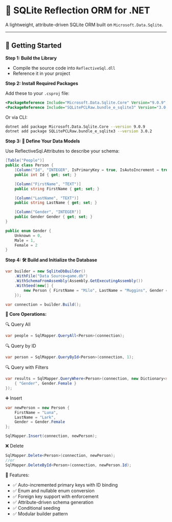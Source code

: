 ﻿# 🧱 SQLite Reflection ORM for .NET

A lightweight, attribute-driven SQLite ORM built on `Microsoft.Data.Sqlite`.

---

## 🚀 Getting Started

**Step 1: Build the Library**

- Compile the source code into `ReflectiveSql.dll`
- Reference it in your project

**Step 2: Install Required Packages**

Add these to your `.csproj` file:

```xml
<PackageReference Include="Microsoft.Data.Sqlite.Core" Version="9.0.9" />
<PackageReference Include="SQLitePCLRaw.bundle_e_sqlite3" Version="3.0.2" />
```

Or via CLI:
```bash
dotnet add package Microsoft.Data.Sqlite.Core --version 9.0.9
dotnet add package SQLitePCLRaw.bundle_e_sqlite3 --version 3.0.2
```

**Step 3: 🧩 Define Your Data Models**

Use ReflectiveSql.Attributes to describe your schema:
```c#
[Table("People")]
public class Person {
    [Column("Id", "INTEGER", IsPrimaryKey = true, IsAutoIncrement = true)]
    public int Id { get; set; }

    [Column("FirstName", "TEXT")]
    public string FirstName { get; set; }

    [Column("LastName", "TEXT")]
    public string LastName { get; set; }

    [Column("Gender", "INTEGER")]
    public Gender Gender { get; set; }
}

public enum Gender {
    Unknown = 0,
    Male = 1,
    Female = 2
}
```

**Step 4: 🛠️ Build and Initialize the Database**
```c#
var builder = new SqliteDbBuilder()
    .WithFile("Data Source=game.db")
    .WithSchemaFromAssembly(Assembly.GetExecutingAssembly())
    .WithSeed(new[] {
        new Person { FirstName = "Milo", LastName = "Muggins", Gender = Gender.Male }
    });

var connection = builder.Build();
```

**🧪 Core Operations:**

🔍 Query All
```c#
var people = SqlMapper.QueryAll<Person>(connection);
```

🔍 Query by ID
```c#
var person = SqlMapper.QueryById<Person>(connection, 1);
```

🔍 Query with Filters
```c#
var results = SqlMapper.QueryWhere<Person>(connection, new Dictionary<string, object> {
    { "Gender", Gender.Female }
});
```

➕ Insert
```c#
var newPerson = new Person {
    FirstName = "Luna",
    LastName = "Lark",
    Gender = Gender.Female
};

SqlMapper.Insert(connection, newPerson);
```

❌ Delete
```c#
SqlMapper.Delete<Person>(connection, newPerson);
//or
SqlMapper.DeleteById<Person>(connection, newPerson.Id);
```


🧠 Features:
- ✅ Auto-incremented primary keys with ID binding
- ✅ Enum and nullable enum conversion
- ✅ Foreign key support with enforcement
- ✅ Attribute-driven schema generation
- ✅ Conditional seeding
- ✅ Modular builder pattern




